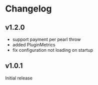 Changelog
=========

v1.2.0
------
* support payment per pearl throw
* added PluginMetrics
* fix configuration not loading on startup

v1.0.1
------
Initial release
